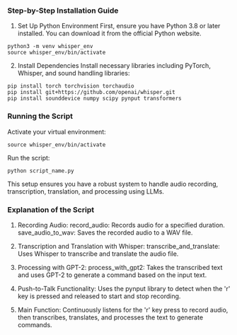 ### Step-by-Step Installation Guide
1. Set Up Python Environment
First, ensure you have Python 3.8 or later installed. You can download it from the official Python website.
```
python3 -m venv whisper_env
source whisper_env/bin/activate
```
2. Install Dependencies
Install necessary libraries including PyTorch, Whisper, and sound handling libraries:
```
pip install torch torchvision torchaudio
pip install git+https://github.com/openai/whisper.git
pip install sounddevice numpy scipy pynput transformers
```
### Running the Script
Activate your virtual environment:
```
source whisper_env/bin/activate
```
Run the script:
```
python script_name.py
```
This setup ensures you have a robust system to handle audio recording, transcription, translation, and processing using LLMs.

### Explanation of the Script
1. Recording Audio:
record_audio: Records audio for a specified duration.
save_audio_to_wav: Saves the recorded audio to a WAV file.

2. Transcription and Translation with Whisper:
transcribe_and_translate: Uses Whisper to transcribe and translate the audio file.

3. Processing with GPT-2:
process_with_gpt2: Takes the transcribed text and uses GPT-2 to generate a command based on the input text.

4. Push-to-Talk Functionality:
Uses the pynput library to detect when the 'r' key is pressed and released to start and stop recording.

5. Main Function:
Continuously listens for the 'r' key press to record audio, then transcribes, translates, and processes the text to generate commands.
